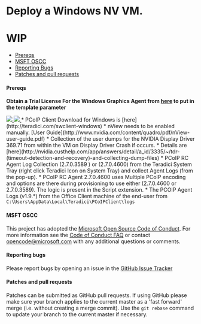 # Deploy a Windows NV VM.
# **WIP**
* [Prereqs](#prereqs)
* [MSFT OSCC](#msft-oscc)
* [Reporting Bugs](#reporting-bugs)
* [Patches and pull requests](#patches-and-pull-requests)

#### Prereqs
**Obtain a Trial License For the Windows Graphics Agent from [here](http://connect.teradici.com/cas-trial) to put in the template parameter**

<a href="https://portal.azure.com/#create/Microsoft.Template/uri/https%3A%2F%2Fraw.githubusercontent.com%2FAzure%2Fazure-accessplatform-windows-gpu%2Fmaster%2Fazuredeploy.json" target="_blank">
    <img src="http://azuredeploy.net/deploybutton.png"/>
</a>
<a href="http://armviz.io/#/?load=https%3A%2F%2Fraw.githubusercontent.com%2FAzure%2Fazure-accessplatform-windows-gpu%2Fmaster%2Fazuredeploy.json" target="_blank">
    <img src="http://armviz.io/visualizebutton.png"/>
</a>
* PCoIP Client Download for Windows is [here](http://teradici.com/swclient-windows)
* nView needs to be enabled manually. [User Guide](http://www.nvidia.com/content/quadro/pdf/nView-user-guide.pdf)
* Collection of the user dumps for the NVIDIA Display Driver 369.71  from within the VM on Display Driver Crash if occurs.
 * Details are [here](http://nvidia.custhelp.com/app/answers/detail/a_id/3335/~/tdr-(timeout-detection-and-recovery)-and-collecting-dump-files) 
* PCoIP RC Agent Log Collection (2.7.0.3589 ) or (2.7.0.4600) from the Teradici System Tray (right click Teradici Icon on System Tray) and collect Agent Logs (from the pop-up).
 * PCoIP RC Agent 2.7.0.4600 uses Multiple PCoIP encoding and options are there during provisioning to use either (2.7.0.4600 or 2.7.0.3589). The logic is present in the Script extension.
* The PCOIP Agent Logs (v1.9.*) from the Office Client machine of the end-user from <code>C:\Users<user_name>\AppData\Local\Teradici\PCoIPClient\logs</code>

#### MSFT OSCC
This project has adopted the [Microsoft Open Source Code of Conduct](https://opensource.microsoft.com/codeofconduct/).
For more information see the [Code of Conduct FAQ](https://opensource.microsoft.com/codeofconduct/faq/) or contact [opencode@microsoft.com](mailto:opencode@microsoft.com) with any additional questions or comments.

#### Reporting bugs

Please report bugs  by opening an issue in the [GitHub Issue Tracker](https://github.com/Azure/azure-accessplatform-windows-gpu/issues)

#### Patches and pull requests

Patches can be submitted as GitHub pull requests. If using GitHub please make sure your branch applies to the current master as a 'fast forward' merge (i.e. without creating a merge commit). Use the `git rebase` command to update your branch to the current master if necessary.


